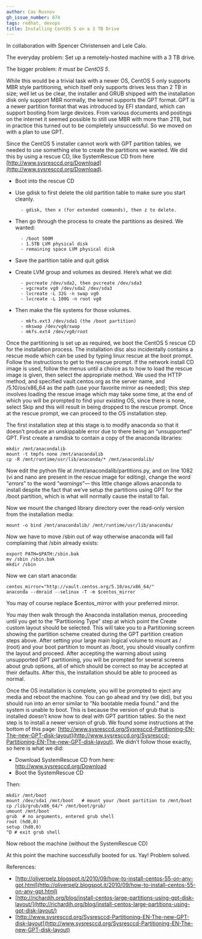 ```yaml
---
author: Cas Rusnov
gh_issue_number: 874
tags: redhat, devops
title: Installing CentOS 5 on a 3 TB Drive
---
```


In collaboration with Spencer Christensen and Lele Calo.

The everyday problem: Set up a remotely-hosted machine with a 3 TB drive.

The bigger problem: *It must be CentOS 5*.

While this would be a trivial task with a newer OS, CentOS 5 only supports MBR style partitioning, which itself only supports drives less than 2 TB in size; well let us be clear, the installer and GRUB shipped with the installation disk only support MBR normally, the kernel supports the GPT format. GPT is a newer partition format that was introduced by EFI standard, which can support booting from large devices. From various documents and postings on the internet it seemed possible to still use MBR with more than 2TB, but in practice this turned out to be completely unsuccessful. So we moved on with a plan to use GPT.

Since the CentOS 5 installer cannot work with GPT partition tables, we needed to use something else to create the partitions we wanted. We did this by using a rescue CD, like SystemRescue CD from here [http://www.sysresccd.org/Download](http://www.sysresccd.org/Download).

- Boot into the rescue CD
- Use gdisk to first delete the old partition table to make sure you start cleanly.

        - gdisk, then x (for extended commands), then z to delete.

- Then go through the process to create the partitions as desired. We wanted:

        - /boot 500M
        - 1.5TB LVM physical disk
        - remaining space LVM physical disk

- Save the partition table and quit gdisk
- Create LVM group and volumes as desired. Here’s what we did:

        - pvcreate /dev/sda2, then pvcreate /dev/sda3
        - vgcreate vg0 /dev/sda2 /dev/sda3
        - lvcreate -L 32G -n swap vg0
        - lvcreate -L 100G -n root vg0

- Then make the file systems for those volumes.

        - mkfs.ext3 /dev/sda1 (the /boot partition)
        - mkswap /dev/vg0/swap
        - mkfs.ext4 /dev/vg0/root

Once the partitioning is set up as required, we boot the CentOS 5 rescue CD for the installation process. The installation disc also incidentally contains a rescue mode which can be used by typing linux rescue at the boot prompt. Follow the instructions to get to the rescue prompt. If the network install CD image is used, follow the menus until a choice as to how to load the rescue image is given, then select the appropriate method. We used the HTTP method, and specified vault.centos.org as the server name, and /5.10/os/x86_64 as the path (use your favorite mirror as needed); this step involves loading the rescue image which may take some time, at the end of which you will be prompted to find your existing OS, since there is none, select Skip and this will result in being dropped to the rescue prompt. Once at the rescue prompt, we can proceed to the OS installation step.

The first installation step at this stage is to modify anaconda so that it doesn’t produce an unskippable error due to there being an “unsupported” GPT. First create a ramdisk to contain a copy of the anaconda libraries:

```nohighlight
mkdir /mnt/anacondalib
mount -t tmpfs none /mnt/anacondalib
cp -R /mnt/runtime/usr/lib/anaconda/* /mnt/anacondalib/
```

Now edit the python file at /mnt/anacondalib/partitions.py, and on line 1082 (vi and nano are present in the rescue image for editing), change the word “*errors*” to the word “*warnings*”— this little change allows anaconda to install despite the fact that we’ve setup the partitions using GPT for the /boot partition, which is what will normally cause the install to fail.

Now we mount the changed library directory over the read-only version from the installation media:

```nohighlight
mount -o bind /mnt/anacondalib/ /mnt/runtime/usr/lib/anaconda/
```

Now we have to move /sbin out of way otherwise anaconda will fail complaining that /sbin already exists:

```nohighlight
export PATH=$PATH:/sbin.bak
mv /sbin /sbin.bak
mkdir /sbin
```

Now we can start anaconda:

```nohighlight
centos_mirror="http://vault.centos.org/5.10/os/x86_64/"
anaconda --dmraid --selinux -T -m $centos_mirror
```

You may of course replace $centos_mirror with your preferred mirror.

You may then walk through the Anaconda installation menus, proceeding until you get to the “Partitioning Type” step at which point the Create custom layout should be selected. This will take you to a Partitioning screen showing the partition scheme created during the GPT partition creation steps above. After setting your large main logical volume to mount as / (root) and your boot partition to mount as /boot, you should visually confirm the layout and proceed. After accepting the warning about using unsupported GPT partitioning, you will be prompted for several screens about grub options, all of which should be correct so may be accepted at their defaults. After this, the installation should be able to proceed as normal.

Once the OS installation is complete, you will be prompted to eject any media and reboot the machine. You can go ahead and try (we did), but you should run into an error similar to “No bootable media found.” and the system is unable to boot. This is because the version of grub that is installed doesn’t know how to deal with GPT partition tables. So the next step is to install a newer version of grub. We found some instructions at the bottom of this page: [http://www.sysresccd.org/Sysresccd-Partitioning-EN-The-new-GPT-disk-layout](http://www.sysresccd.org/Sysresccd-Partitioning-EN-The-new-GPT-disk-layout). We didn’t follow those exactly, so here is what we did:

- Download SystemRescue CD from here: http://www.sysresccd.org/Download
- Boot the SystemRescue CD

Then:

```nohighlight
mkdir /mnt/boot
mount /dev/sda1 /mnt/boot   # mount your /boot partition to /mnt/boot
cp /lib/grub/x86_64/* /mnt/boot/grub/
umount /mnt/boot
grub  # no arguments, entered grub shell
root (hd0,0)
setup (hd0,0)
^D # exit grub shell
```

Now reboot the machine (without the SystemRescue CD)

At this point the machine successfully booted for us. Yay! Problem solved.

References:

- [http://oliverpelz.blogspot.it/2010/09/how-to-install-centos-55-on-any-gpt.html](http://oliverpelz.blogspot.it/2010/09/how-to-install-centos-55-on-any-gpt.html)
- [http://richardjh.org/blog/install-centos-large-partitions-using-gpt-disk-layout/](http://richardjh.org/blog/install-centos-large-partitions-using-gpt-disk-layout/)
- [http://www.sysresccd.org/Sysresccd-Partitioning-EN-The-new-GPT-disk-layout](http://www.sysresccd.org/Sysresccd-Partitioning-EN-The-new-GPT-disk-layout)
